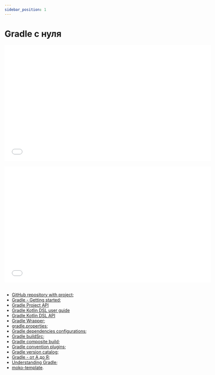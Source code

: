```yaml
---
sidebar_position: 1
---
```


# Gradle с нуля

<iframe src="//www.youtube.com/embed/23BJW4w0gkY?list=PL6yFiPOVXVUi90sQ66dtmuXP-1-TeHwl5" frameborder="0" allowfullscreen width="675" height="380"></iframe>
<br/>
<br/>

<iframe src="//www.youtube.com/embed/nKC0qmOyiws" frameborder="0" allowfullscreen width="675" height="380"></iframe>
<br/>
<br/>

- [GitHub repository with project](https://github.com/Alex009/gradle-from-scratch);
- [Gradle - Getting started](https://docs.gradle.org/current/userguide/getting_started.html);
- [Gradle Project API](https://docs.gradle.org/current/javadoc/org/gradle/api/package-summary.html)
- [Gradle Kotlin DSL user guide](https://docs.gradle.org/current/userguide/kotlin_dsl.html)
- [Gradle Kotlin DSL API](https://gradle.github.io/kotlin-dsl-docs/api/)
- [Gradle Wrapper](/learning/gradle/gradle-wrapper);
- [gradle.properties](/learning/gradle/build-environment);
- [Gradle dependencies configurations](/learning/gradle/configuration);
- [Gradle buildSrc](/learning/gradle/buildSrc);
- [Gradle composite build](/learning/gradle/composite-build);
- [Gradle convention plugins](/learning/gradle/convention-plugins);
- [Gradle version catalog](/learning/gradle/version-catalogs);
- [Gradle - от А до Я](https://www.youtube.com/watch?v=Yft6h7JkWo0);
- [Understanding Gradle](https://www.youtube.com/playlist?list=PLWQK2ZdV4Yl2k2OmC_gsjDpdIBTN0qqkE);
- [moko-template](https://github.com/icerockdev/moko-template).
